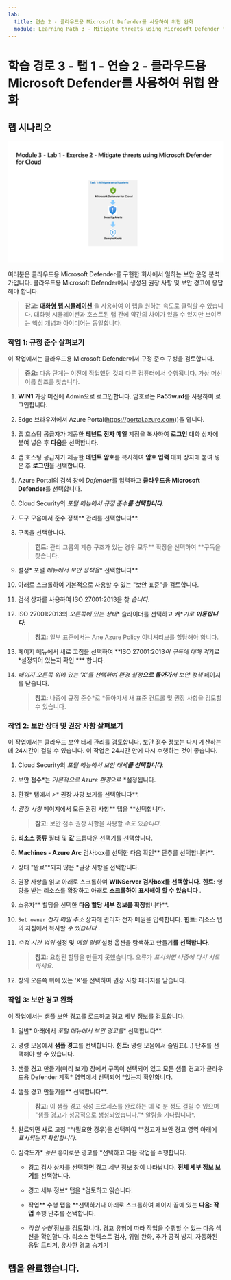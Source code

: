 ```yaml
---
lab:
  title: 연습 2 - 클라우드용 Microsoft Defender를 사용하여 위협 완화
  module: Learning Path 3 - Mitigate threats using Microsoft Defender for Cloud
---
```


# 학습 경로 3 - 랩 1 - 연습 2 - 클라우드용 Microsoft Defender를 사용하여 위협 완화

## 랩 시나리오

![랩 개요입니다.](../Media/SC-200-Lab_Diagrams_Mod3_L1_Ex2.png)

여러분은 클라우드용 Microsoft Defender를 구현한 회사에서 일하는 보안 운영 분석가입니다. 클라우드용 Microsoft Defender에서 생성된 권장 사항 및 보안 경고에 응답해야 합니다.

>**참고:** **[대화형 랩 시뮬레이션](https://mslabs.cloudguides.com/guides/SC-200%20Lab%20Simulation%20-%20Mitigate%20threats%20using%20Microsoft%20Defender%20for%20Cloud)** 을 사용하여 이 랩을 원하는 속도로 클릭할 수 있습니다. 대화형 시뮬레이션과 호스트된 랩 간에 약간의 차이가 있을 수 있지만 보여주는 핵심 개념과 아이디어는 동일합니다. 


### 작업 1: 규정 준수 살펴보기

이 작업에서는 클라우드용 Microsoft Defender에서 규정 준수 구성을 검토합니다. 

>**중요:** 다음 단계는 이전에 작업했던 것과 다른 컴퓨터에서 수행됩니다. 가상 머신 이름 참조를 찾습니다.

1. **WIN1** 가상 머신에 Admin으로 로그인합니다. 암호로는 **Pa55w.rd**를 사용하여 로그인합니다.  

1. Edge 브라우저에서 Azure Portal(https://portal.azure.com))을 엽니다.

1. 랩 호스팅 공급자가 제공한 **테넌트 전자 메일** 계정을 복사하여 **로그인** 대화 상자에 붙여 넣은 후 **다음**을 선택합니다.

1. 랩 호스팅 공급자가 제공한 **테넌트 암호**를 복사하여 **암호 입력** 대화 상자에 붙여 넣은 후 **로그인**을 선택합니다.

1. Azure Portal의 검색 창에 *Defender*를 입력하고 **클라우드용 Microsoft Defender**를 선택합니다.

1. Cloud Security의 *포털 메뉴에서 규정 준수**를 선택합니다**.*

1. 도구 모음에서 준수 정책** 관리를 선택합니다**.

1. 구독을 선택합니다.

    >**힌트:** 관리 그룹의 계층 구조가 있는 경우 모두** 확장을 선택하여 **구독을 찾습니다.

1. 설정* 포털 *메뉴에서 보안 정책을** 선택합니다**.

1. 아래로 스크롤하여 기본적으로 사용할 수 있는 "보안 표준"을 검토합니다.

1. 검색 상자를 사용하여 ISO 27001:2013을 찾 *습니다*.

1. ISO 27001:2013의 *오른쪽에 있는 상태** 슬라이더를 선택하고 켜**기로 **이동합니다***.

    >**참고:** 일부 표준에서는 Ane Azure Policy 이니셔티브를 할당해야 합니다.

1. 페이지 메뉴에서 새로 고침을 선택하여 **ISO 27001:2013*이 구독에 대해 켜*기로 *설정되어 있는지 확인 *** 합니다.

1. *페이지 오른쪽 위에 있는 'X'를 선택하여 환경 설정**으로 돌아가**서 보안 정책* 페이지를 닫습니다.

    >**참고:** 나중에 규정 준수*로 *돌아가서 새 표준 컨트롤 및 권장 사항을 검토할 수 있습니다.

### 작업 2: 보안 상태 및 권장 사항 살펴보기

이 작업에서는 클라우드 보안 태세 관리를 검토합니다.  보안 점수 정보는 다시 계산하는 데 24시간이 걸릴 수 있습니다. 이 작업은 24시간 안에 다시 수행하는 것이 좋습니다.

1. Cloud Security의 *포털 메뉴에서 보안 태세**를 선택합니다**.*

1. 보안 점수*는 *기본적으로 Azure 환경*으로 *설정됩니다.

1. 환경* 탭에서 *>** 권장 사항 보기를 선택합니다**.

1. *권장 사항* 페이지에서 모든 권장 사항** 탭을 **선택합니다.

    >**참고:** 보안 점수 권장 사항을 사용할 *수도 있습니다*.

1. **리소스 종류** 필터 및 **값** 드롭다운 선택기를 선택합니다.

1. **Machines - Azure Arc** 검사box를 선택한 다음 확인** 단추를 선택합니다**.

1. 상태 "완료"*되지 않은 *권장 사항을 선택합니다.

1. 권장 사항을 읽고 아래로 스크롤하여 **WINServer 검사box를 선택합니다**. **힌트:** 영향을 받는 리소스를 확장하고 아래로 **스크롤하여 표시해야 할 수 있습니다** .

1. 소유자** 할당을 선택한 **다음 할당 세부 정보를 확장**합니다**.

1. `Set owner` *전자 메일 주소* 상자에 관리자 전자 메일을 입력합니다. **힌트:** 리소스 탭의 지침에서 복사할 *수 있습니다* .

1. *수정 시간 범위* 설정 및 *메일 알림* 설정 옵션을 탐색하고 만들기**를 선택합니다**.

    >**참고:** 요청된 할당을 만들지 못했습니다. 오류가 *표시되면 나중에 다시 시도하세요*.

1. 창의 오른쪽 위에 있는 'X'를 선택하여 권장 사항 페이지를 닫습니다.


### 작업 3: 보안 경고 완화

이 작업에서는 샘플 보안 경고를 로드하고 경고 세부 정보를 검토합니다.


1. 일반* 아래에서 *포털 메뉴에서 보안 경고를** 선택합니다**.

1. 명령 모음에서 **샘플 경고**를 선택합니다. **힌트:** 명령 모음에서 줄임표(...) 단추를 선택해야 할 수 있습니다.

1. 샘플 경고 만들기(미리 보기) 창에서 구독이 선택되어 있고 모든 샘플 경고가 클라우드용 Defender 계획* 영역에서 선택되어 *있는지 확인합니다.

1. 샘플 경고 만들기를** 선택합니다**.  

    >**참고:** 이 샘플 경고 생성 프로세스를 완료하는 데 몇 분 정도 걸릴 수 있으며 "샘플 경고가 성공적으로 생성되었습니다."* 알림을 기다립니다*.

1. 완료되면 새로 고침 **(필요한 경우)을 선택하여 **경고가 보안 경고 영역 아래에 *표시되는지 확인합니다*.

1. 심각도가* *높은* 흥미로운 경고를 *선택하고 다음 작업을 수행합니다.

    - 경고 검사 상자를 선택하면 경고 세부 정보 창이 나타납니다. **전체 세부 정보 보기**를 선택합니다.

    - 경고 세부 정보* 탭을 *검토하고 읽습니다.

    - 작업** 수행 탭을 **선택하거나 아래로 스크롤하여 페이지 끝에 있는 **다음: 작업** 수행 단추를 선택합니다.

    - *작업 수행* 정보를 검토합니다. 경고 유형에 따라 작업을 수행할 수 있는 다음 섹션을 확인합니다. 리소스 컨텍스트 검사, 위협 완화, 추가 공격 방지, 자동화된 응답 트리거, 유사한 경고 숨기기

## 랩을 완료했습니다.
